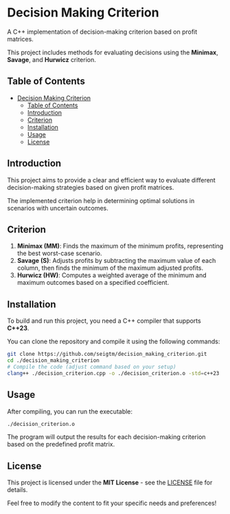 # Decision Making Criterion

A C++ implementation of decision-making criterion based on profit matrices.

This project includes methods for evaluating decisions using the **Minimax**, **Savage**, and **Hurwicz** criterion.

## Table of Contents

- [Decision Making Criterion](#decision-making-criterion)
  - [Table of Contents](#table-of-contents)
  - [Introduction](#introduction)
  - [Criterion](#criterion)
  - [Installation](#installation)
  - [Usage](#usage)
  - [License](#license)

## Introduction

This project aims to provide a clear and efficient way to evaluate different decision-making strategies based on given profit matrices.

The implemented criterion help in determining optimal solutions in scenarios with uncertain outcomes.

## Criterion

1. **Minimax (MM)**: Finds the maximum of the minimum profits, representing the best worst-case scenario.
2. **Savage (S)**: Adjusts profits by subtracting the maximum value of each column, then finds the minimum of the maximum adjusted profits.
3. **Hurwicz (HW)**: Computes a weighted average of the minimum and maximum outcomes based on a specified coefficient.

## Installation

To build and run this project, you need a C++ compiler that supports **C++23**.

You can clone the repository and compile it using the following commands:

```bash
git clone https://github.com/seigtm/decision_making_criterion.git
cd ./decision_making_criterion
# Compile the code (adjust command based on your setup)
clang++ ./decision_criterion.cpp -o ./decision_criterion.o -std=c++23
```

## Usage

After compiling, you can run the executable:

```bash
./decision_criterion.o
```

The program will output the results for each decision-making criterion based on the predefined profit matrix.

## License

This project is licensed under the **MIT License** - see the [LICENSE](https://github.com/seigtm/decision_making_criterion/tree/master/LICENSE) file for details.

Feel free to modify the content to fit your specific needs and preferences!
